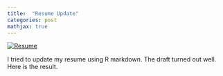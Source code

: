 ```yaml
---
title:  "Resume Update"
categories: post
mathjax: true
---
```


[![Resume](https://raw.githubusercontent.com/SeokLeeUS/seokleeus.github.io/master/_images/_Resume/Resume_Seok_Lee.jpg)](https://nbviewer.jupyter.org/github/SeokLeeUS/seokleeus.github.io/blob/master/_images/Seok_Lee_Resume_in_R.pdf)

I tried to update my resume using R markdown. The draft turned out well. Here is the result.  

